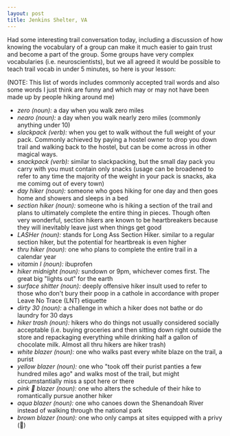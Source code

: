 ```yaml
---
layout: post
title: Jenkins Shelter, VA
---
```


Had some interesting trail conversation today, including a discussion of how knowing the vocabulary of a group can make it much easier to gain trust and become a part of the group. Some groups have very complex vocabularies (i.e. neuroscientists), but we all agreed it would be possible to teach trail vocab in under 5 minutes, so here is your lesson:

(NOTE: This list of words includes commonly accepted trail words and also some words I just think are funny and which may or may not have been made up by people hiking around me)

- *zero (noun):* a day when you walk zero miles
- *nearo (noun):* a day when you walk nearly zero miles (commonly anything under 10)
- *slackpack (verb):* when you get to walk without the full weight of your pack. Commonly achieved by paying a hostel owner to drop you down trail and walking back to the hostel, but can be come across in other magical ways.
- *snackpack (verb):* similar to slackpacking, but the small day pack you carry with you must contain only snacks (usage can be broadened to refer to any time the majority of the weight in your pack is snacks, aka me comimg out of every town)
- *day hiker (noun):* someone who goes hiking for one day and then goes home and showers and sleeps in a bed
- *section hiker (noun):* someone who is hiking a section of the trail and plans to ultimately complete the entire thing in pieces. Though often very wonderful, section hikers are known to be heartbreakers because they will inevitably leave just when things get good
- *LASHer (noun):* stands for Long Ass Section Hiker. similar to a regular section hiker, but the potential for heartbreak is even higher
- *thru hiker (noun):* one who plans to complete the entire trail in a calendar year
- *vitamin I (noun):* ibuprofen
- *hiker midnight (noun):* sundown or 9pm, whichever comes first. The great big "lights out" for the earth
- *surface shitter (noun):* deeply offensive hiker insult used to refer to those who don't bury their poop in a cathole in accordance with proper Leave No Trace (LNT) etiquette
- *dirty 30 (noun):* a challenge in which a hiker does not bathe or do laundry for 30 days
- *hiker trash (noun):* hikers who do things not usually considered socially acceptable (i.e. buying groceries and then sitting down right outside the store and repackaging everything while drinking half a gallon of chocolate milk. Almost all thru hikers are hiker trash)
- *white blazer (noun):* one who walks past every white blaze on the trail, a purist
- *yellow blazer (noun):* one who "took off their purist panties a few hundred miles ago" and walks most of the trail, but might circumstantially miss a spot here or there
- *pink  blazer (noun):* one who alters the schedule of their hike to romantically pursue another hiker
- *aqua blazer (noun):* one who canoes down the Shenandoah River instead of walking through the national park
- *brown blazer (noun):* one who only camps at sites equipped with a privy ()
